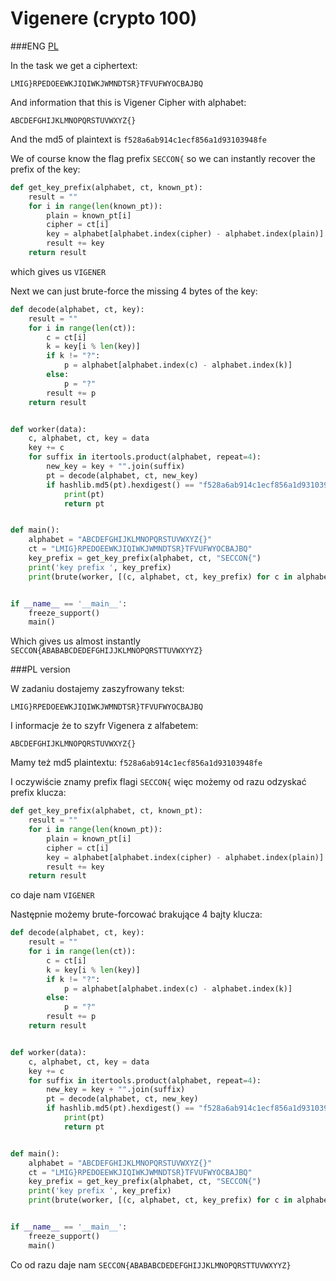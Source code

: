 # Vigenere (crypto 100)

###ENG
[PL](#pl-version)

In the task we get a ciphertext:

```
LMIG}RPEDOEEWKJIQIWKJWMNDTSR}TFVUFWYOCBAJBQ
```

And information that this is Vigener Cipher with alphabet:

```
ABCDEFGHIJKLMNOPQRSTUVWXYZ{}
```

And the md5 of plaintext is `f528a6ab914c1ecf856a1d93103948fe`

We of course know the flag prefix `SECCON{` so we can instantly recover the prefix of the key:

```python
def get_key_prefix(alphabet, ct, known_pt):
    result = ""
    for i in range(len(known_pt)):
        plain = known_pt[i]
        cipher = ct[i]
        key = alphabet[alphabet.index(cipher) - alphabet.index(plain)]
        result += key
    return result
```

which gives us `VIGENER`

Next we can just brute-force the missing 4 bytes of the key:

```python
def decode(alphabet, ct, key):
    result = ""
    for i in range(len(ct)):
        c = ct[i]
        k = key[i % len(key)]
        if k != "?":
            p = alphabet[alphabet.index(c) - alphabet.index(k)]
        else:
            p = "?"
        result += p
    return result


def worker(data):
    c, alphabet, ct, key = data
    key += c
    for suffix in itertools.product(alphabet, repeat=4):
        new_key = key + "".join(suffix)
        pt = decode(alphabet, ct, new_key)
        if hashlib.md5(pt).hexdigest() == "f528a6ab914c1ecf856a1d93103948fe":
            print(pt)
            return pt


def main():
    alphabet = "ABCDEFGHIJKLMNOPQRSTUVWXYZ{}"
    ct = "LMIG}RPEDOEEWKJIQIWKJWMNDTSR}TFVUFWYOCBAJBQ"
    key_prefix = get_key_prefix(alphabet, ct, "SECCON{")
    print('key prefix ', key_prefix)
    print(brute(worker, [(c, alphabet, ct, key_prefix) for c in alphabet]))


if __name__ == '__main__':
    freeze_support()
    main()
```

Which gives us almost instantly `SECCON{ABABABCDEDEFGHIJJKLMNOPQRSTTUVWXYYZ}`

###PL version

W zadaniu dostajemy zaszyfrowany tekst:

```
LMIG}RPEDOEEWKJIQIWKJWMNDTSR}TFVUFWYOCBAJBQ
```

I informacje że to szyfr Vigenera z alfabetem:

```
ABCDEFGHIJKLMNOPQRSTUVWXYZ{}
```

Mamy też md5 plaintextu: `f528a6ab914c1ecf856a1d93103948fe`

I oczywiście znamy prefix flagi `SECCON{` więc możemy od razu odzyskać prefix klucza:

```python
def get_key_prefix(alphabet, ct, known_pt):
    result = ""
    for i in range(len(known_pt)):
        plain = known_pt[i]
        cipher = ct[i]
        key = alphabet[alphabet.index(cipher) - alphabet.index(plain)]
        result += key
    return result
```

co daje nam `VIGENER`

Następnie możemy brute-forcować brakujące 4 bajty klucza:

```python
def decode(alphabet, ct, key):
    result = ""
    for i in range(len(ct)):
        c = ct[i]
        k = key[i % len(key)]
        if k != "?":
            p = alphabet[alphabet.index(c) - alphabet.index(k)]
        else:
            p = "?"
        result += p
    return result


def worker(data):
    c, alphabet, ct, key = data
    key += c
    for suffix in itertools.product(alphabet, repeat=4):
        new_key = key + "".join(suffix)
        pt = decode(alphabet, ct, new_key)
        if hashlib.md5(pt).hexdigest() == "f528a6ab914c1ecf856a1d93103948fe":
            print(pt)
            return pt


def main():
    alphabet = "ABCDEFGHIJKLMNOPQRSTUVWXYZ{}"
    ct = "LMIG}RPEDOEEWKJIQIWKJWMNDTSR}TFVUFWYOCBAJBQ"
    key_prefix = get_key_prefix(alphabet, ct, "SECCON{")
    print('key prefix ', key_prefix)
    print(brute(worker, [(c, alphabet, ct, key_prefix) for c in alphabet]))


if __name__ == '__main__':
    freeze_support()
    main()
```

Co od razu daje nam `SECCON{ABABABCDEDEFGHIJJKLMNOPQRSTTUVWXYYZ}`
